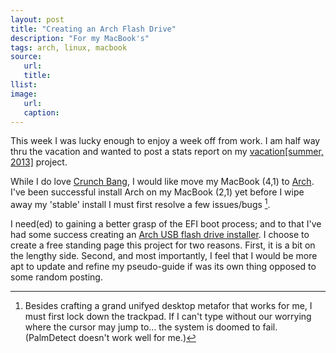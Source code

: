```yaml
---
layout: post
title: "Creating an Arch Flash Drive"
description: "For my MacBook's"
tags: arch, linux, macbook
source:
   url:
   title:
llist:
image:
   url:
   caption:
---
```

This week I was lucky enough to enjoy a week off from work. I am half way thru the vacation and wanted to post a stats report on my [vacation[summer, 2013]][myLink] project.

While I do love [Crunch Bang][#!], I would like move my MacBook (4,1) to [Arch][archLinux]. I've been successful install Arch on my MacBook (2,1) yet before I wipe away my 'stable' install I must first resolve a few issues/bugs [^archBug].

 I need(ed) to gaining a better grasp of the EFI boot process; and to that I've had some success creating an [Arch USB flash drive installer][myLink]. I choose to create a free standing page this project for two reasons. First, it is a bit on the lengthy side. Second, and most importantly, I feel that I would be more apt to update and refine my pseudo-guide if was its own thing opposed to some random posting.

[^archBug]: Besides crafting a grand unifyed desktop metafor that works for me, I must first lock down the trackpad. If I can't type without our worrying where the cursor may jump to... the system is doomed to fail. (PalmDetect doesn't work well for me.)

[#!]: http://crunchbang.org
[archLinux]: http://archlinux.org
[myLink]: ../pages/arch-on-flash
